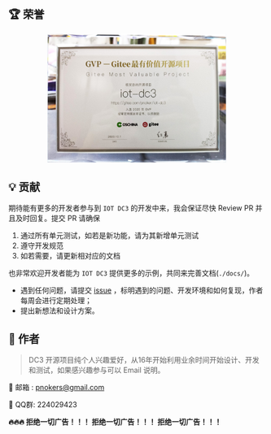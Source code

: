 ## 🏆 荣誉

<p align="center">
    <img src="./images/dc3/gitee/gvp.jpg" width="70%" alt="GiteeGVP">
<p/>




## 💡 贡献

期待能有更多的开发者参与到 `IOT DC3` 的开发中来，我会保证尽快 Review PR 并且及时回复。提交 PR 请确保

1. 通过所有单元测试，如若是新功能，请为其新增单元测试
2. 遵守开发规范
3. 如若需要，请更新相对应的文档

也非常欢迎开发者能为 `IOT DC3` 提供更多的示例，共同来完善文档(`./docs/`)。

 - 遇到任何问题，请提交  [issue](https://gitee.com/pnoker/iot-dc3/issues) ，标明遇到的问题、开发环境和如何复现，作者每周会进行定期处理；
 - 提出新想法和设计方案。



## 🚀 作者  

> DC3 开源项目纯个人兴趣爱好，从16年开始利用业余时间开始设计、开发和测试，如果感兴趣参与可以 Email 说明。

:whale2: 邮箱  : pnokers@gmail.com

**:beers:** QQ群: 224029423  

**:fire::fire::fire:  拒绝一切广告！！！ 拒绝一切广告！！！ 拒绝一切广告！！！**

